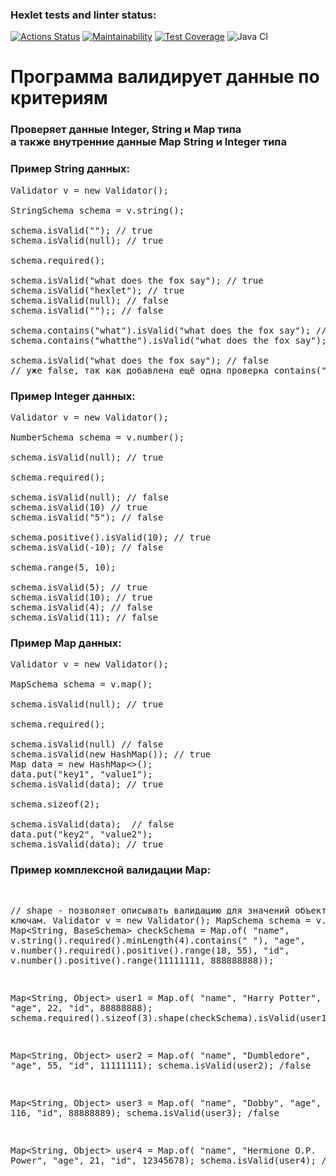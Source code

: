 ### Hexlet tests and linter status:
[![Actions Status](https://github.com/AndreevDan93/java-project-78/workflows/hexlet-check/badge.svg)](https://github.com/AndreevDan93/java-project-78/actions)
[![Maintainability](https://api.codeclimate.com/v1/badges/e593145430a26e2a40a8/maintainability)](https://codeclimate.com/github/AndreevDan93/java-project-78/maintainability)
[![Test Coverage](https://api.codeclimate.com/v1/badges/e593145430a26e2a40a8/test_coverage)](https://codeclimate.com/github/AndreevDan93/java-project-78/test_coverage)
![Java CI](https://github.com/AndreevDan93/java-project-78/workflows/Java%20CI/badge.svg)


<body>

<h1>
Программа валидирует данные по критериям
</h1>

<h3>
Проверяет данные Integer, String и Map типа<br>
а также внутренние данные Map  String и Integer типа
</h3>

<h3>
Пример String данных:
</h3>

<pre class="box">
Validator v = new Validator();

StringSchema schema = v.string();

schema.isValid(""); // true
schema.isValid(null); // true

schema.required();

schema.isValid("what does the fox say"); // true
schema.isValid("hexlet"); // true
schema.isValid(null); // false
schema.isValid("");; // false

schema.contains("what").isValid("what does the fox say"); // true
schema.contains("whatthe").isValid("what does the fox say"); // false

schema.isValid("what does the fox say"); // false
// уже false, так как добавлена ещё одна проверка contains("whatthe")
</pre>

<h3>Пример Integer данных:</h3>

<pre class="box">
Validator v = new Validator();

NumberSchema schema = v.number();

schema.isValid(null); // true

schema.required();

schema.isValid(null); // false
schema.isValid(10) // true
schema.isValid("5"); // false

schema.positive().isValid(10); // true
schema.isValid(-10); // false

schema.range(5, 10);

schema.isValid(5); // true
schema.isValid(10); // true
schema.isValid(4); // false
schema.isValid(11); // false
</pre>

<h3>Пример Map данных:</h3>

<pre class="box">
Validator v = new Validator();

MapSchema schema = v.map();

schema.isValid(null); // true

schema.required();

schema.isValid(null) // false
schema.isValid(new HashMap()); // true
Map<String, String> data = new HashMap<>();
data.put("key1", "value1");
schema.isValid(data); // true

schema.sizeof(2);

schema.isValid(data);  // false
data.put("key2", "value2");
schema.isValid(data); // true
</pre>

<h3>Пример комплексной валидации Map:</h3>
<pre class="box">

// shape - позволяет описывать валидацию для значений объекта Map по ключам.
Validator v = new Validator();
MapSchema schema = v.map(); 
Map<String, BaseSchema> checkSchema = Map.of(
    "name", v.string().required().minLength(4).contains(" "),
    "age", v.number().required().positive().range(18, 55),
    "id", v.number().positive().range(11111111, 888888888));


Map<String, Object> user1 = Map.of(
    "name", "Harry Potter",
    "age", 22,
    "id", 88888888);
schema.required().sizeof(3).shape(checkSchema).isValid(user1); /true

Map<String, Object> user2 = Map.of(
    "name", "Dumbledore",
    "age", 55,
    "id", 11111111);
schema.isValid(user2); /false

Map<String, Object> user3 = Map.of( 
    "name", "Dobby", 
    "age", 116,
    "id", 88888889);
schema.isValid(user3); /false

Map<String, Object> user4 = Map.of(
    "name", "Hermione O.P. Power",
    "age", 21,
    "id", 12345678);
schema.isValid(user4); /true
</pre>
</body>

